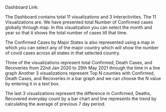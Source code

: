 
Dashboard Link: 


The Dashboard contains total 11 visualizations and 3 Interactivities. The 11 Visualizations are.
We have presented total Number of Confirmed cases globally through map. In this visualization you can select the month and year so that it shows the total number of cases till that time.


The Confirmed Cases by Major States is also represented using a map in which you can select any of the major country which will show the number of covid cases across all states in that selected country.

Three of the visualizations represent total Confirmed, Death Cases, and Recoveries from 22nd Jan 2020 to 29th May 2021 through the time in a line graph
Another 3 visualizations represent Top N counties with Confirmed, Death Cases, and Recoveries in a bar graph and we can choose the N value by entering it in a text box.

The last 3 visualizations represent the difference in Confirmed, Deaths, Recovered everyday count by a bar chart and line represents the trend by calculating the average of previous 7 day period.
